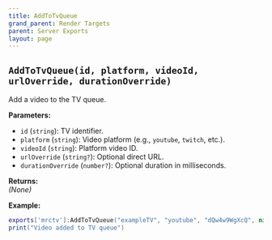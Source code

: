```yaml
---
title: AddToTvQueue
grand_parent: Render Targets
parent: Server Exports
layout: page
---
```


## `AddToTvQueue(id, platform, videoId, urlOverride, durationOverride)`
Add a video to the TV queue.

**Parameters:**
- `id` (`string`): TV identifier.
- `platform` (`string`): Video platform (e.g., `youtube`, `twitch`, etc.).
- `videoId` (`string`): Platform video ID.
- `urlOverride` (`string?`): Optional direct URL.
- `durationOverride` (`number?`): Optional duration in milliseconds.

**Returns:**  
*(None)*  

**Example:**
```lua
exports['mrctv']:AddToTvQueue("exampleTV", "youtube", "dQw4w9WgXcQ", nil, 300000)
print("Video added to TV queue")
```